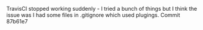 TravisCI stopped working suddenly - I tried a bunch of things but I think the issue was I had some files in .gitignore which used plugings. Commit 87b61e7


